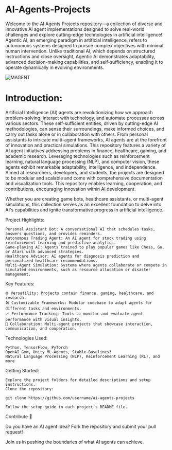 # AI-Agents-Projects


Welcome to the AI Agents Projects repository—a collection of diverse and innovative AI agent implementations designed to solve real-world challenges and explore cutting-edge technologies in artificial intelligence!
Agentic AI, an emerging paradigm in artificial intelligence, refers to autonomous systems designed to pursue complex objectives with minimal human intervention. Unlike traditional AI, which depends on structured instructions and close oversight, Agentic AI demonstrates adaptability, advanced decision-making capabilities, and self-sufficiency, enabling it to operate dynamically in evolving environments.

![MAGENT](https://cdn.prod.website-files.com/6583e2b6af21ee3aa85c3013/6627aef6e6037b64796345f8_Type%20of%20Ai%20Agent%20-%20Ampcome.png)

# Introduction: 

Artificial Intelligence (AI) agents are revolutionizing how we approach problem-solving, interact with technology, and automate processes across various sectors. These self-sufficient entities, driven by cutting-edge AI methodologies, can sense their surroundings, make informed choices, and carry out tasks alone or in collaboration with others. From personal assistants to intricate multi-agent frameworks, AI agents are at the forefront of innovation and practical simulations. This repository features a variety of AI agent initiatives addressing problems in finance, healthcare, gaming, and academic research. Leveraging technologies such as reinforcement learning, natural language processing (NLP), and computer vision, these agents exhibit remarkable adaptability, intelligence, and independence. Aimed at researchers, developers, and students, the projects are designed to be modular and scalable and come with comprehensive documentation and visualization tools. This repository enables learning, cooperation, and contributions, encouraging innovation within AI development.

Whether you are creating game bots, healthcare assistants, or multi-agent simulations, this collection serves as an excellent foundation to delve into AI's capabilities and ignite transformative progress in artificial intelligence.

Project Highlights:

    Personal Assistant Bot: A conversational AI that schedules tasks, answers questions, and provides reminders.
    Autonomous Trading Agent: An AI agent for stock trading using reinforcement learning and predictive analytics.
    Game-playing AI: Agents trained to play popular games like Chess, Go, or Atari with advanced strategies.
    Healthcare Advisor: AI agents for diagnosis prediction and personalized healthcare recommendations.
    Multi-Agent Simulation: Systems where agents collaborate or compete in simulated environments, such as resource allocation or disaster management.

Key Features:

    🌐 Versatility: Projects contain finance, gaming, healthcare, and research.
    🛠️ Customizable Frameworks: Modular codebase to adapt agents for different tasks and environments.
    📈 Performance Tracking: Tools to monitor and evaluate agent performance with visual insights.
    🤝 Collaboration: Multi-agent projects that showcase interaction, communication, and cooperation.

Technologies Used:

    Python, TensorFlow, PyTorch
    OpenAI Gym, Unity ML-Agents, Stable-Baselines3
    Natural Language Processing (NLP), Reinforcement Learning (RL), and more

Getting Started:

    Explore the project folders for detailed descriptions and setup instructions.
    Clone the repository:

    git clone https://github.com/username/ai-agents-projects  

    Follow the setup guide in each project's README file.

Contribute 🚀

Do you have an AI agent idea? Fork the repository and submit your pull request!

Join us in pushing the boundaries of what AI agents can achieve.
